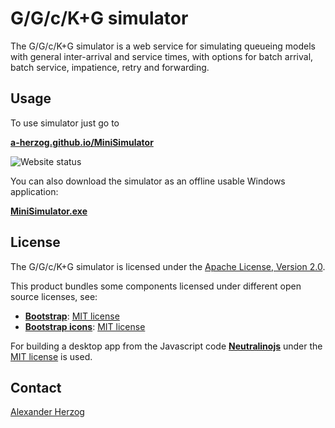 # G/G/c/K+G simulator

The G/G/c/K+G simulator is a web service for simulating queueing models with general inter-arrival and service times, with options for batch arrival, batch service, impatience, retry and forwarding.

## Usage

To use simulator just go to

**[a-herzog.github.io/MiniSimulator](https://a-herzog.github.io/MiniSimulator/)**

![Website status](https://img.shields.io/website?url=https%3A%2F%2Fa-herzog.github.io%2FMiniSimulator%2F)

You can also download the simulator as an offline usable Windows application:

**[MiniSimulator.exe](https://github.com/A-Herzog/MiniSimulator/releases/latest/download/MiniSimulator.exe)**

## License

The G/G/c/K+G simulator is licensed under the [Apache License, Version 2.0](https://www.apache.org/licenses/LICENSE-2.0).

This product bundles some components licensed under different open source licenses, see:

- [**Bootstrap**](https://getbootstrap.com/): [MIT license](https://opensource.org/license/mit/)
- [**Bootstrap icons**](https://icons.getbootstrap.com): [MIT license](https://opensource.org/license/mit/)

For building a desktop app from the Javascript code [**Neutralinojs**](https://neutralino.js.org/) under the
[MIT license](https://opensource.org/license/mit/) is used.

## Contact

[Alexander Herzog](https://github.com/A-Herzog)
